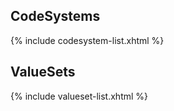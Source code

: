 

## CodeSystems

{% include codesystem-list.xhtml %}

## ValueSets

{% include valueset-list.xhtml %}
